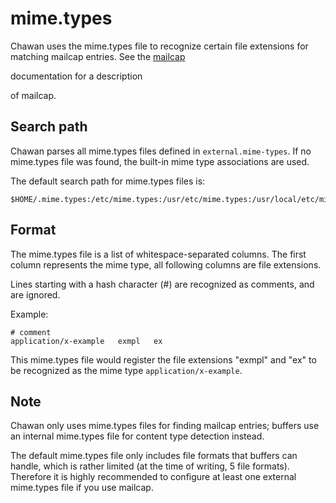 <!-- MANON
% cha-config(5) | MIME type detection in Chawan
MANOFF -->

# mime.types

Chawan uses the mime.types file to recognize certain file extensions for
matching mailcap entries. See the <!-- MANOFF -->[mailcap](mailcap.md)<!-- MANON -->
<!-- MANON **cha-mailcap**(5) MANOFF --> documentation for a description
of mailcap.

## Search path

Chawan parses all mime.types files defined in `external.mime-types`. If no
mime.types file was found, the built-in mime type associations are used.

The default search path for mime.types files is:

```
$HOME/.mime.types:/etc/mime.types:/usr/etc/mime.types:/usr/local/etc/mime.types
```

## Format

The mime.types file is a list of whitespace-separated columns. The first
column represents the mime type, all following columns are file extensions.

Lines starting with a hash character (#) are recognized as comments, and
are ignored.

Example:

```
# comment
application/x-example	exmpl	ex
```

This mime.types file would register the file extensions "exmpl" and "ex"
to be recognized as the mime type `application/x-example`.

## Note

Chawan only uses mime.types files for finding mailcap entries; buffers use an
internal mime.types file for content type detection instead.

The default mime.types file only includes file formats that buffers can handle,
which is rather limited (at the time of writing, 5 file formats). Therefore it
is highly recommended to configure at least one external mime.types file if you
use mailcap.
<!-- MANON

## See also

**cha**(1)
MANOFF -->
